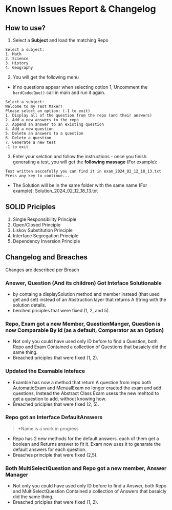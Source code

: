 # Known Issues Report & Changelog

## How to use?

1) Select a **Subject** and load the matching Repo

```
Select a subject: 
1. Math
2. Science
3. History
4. Geography
```

2) You will get the following menu

- if no questions appear when selecting option 1, Uncomment the `hardCodedQue()` call in main and run it again.

```
Select a subject: 
Welcome to my Test Maker!
Please select an option: (-1 to exit)
1. Display all of the question from the repo (and their answers)
2. Add a new answers to the repo
3. Append an answer to an existing question
4. Add a new question
5. Delete an answers to a question
6. Delete a question
7. Generate a new test
-1 to exit
```

3) Enter your selction and follow the instructions - once you finish generating a test, you will get the **following massage** (For example):

```
Test written seccefully you can find it in exam_2024_02_12_18_13.txt
Press any key to continue...
```

- The Solution will be in the same folder with the same name (For example):
  Solution_2024_02_12_18_13.txt

## SOLID Priciples

1) Single Responsibility Principle
2) Open/Closed Principle
3) Liskov Substitution Principle
4) Interface Segregation Principle
5) Dependency Inversion Principle

## Changelog and Breaches

Changes are described per Breach

### Answer, Question (And its children) Got Inteface Solutionable

- by containg a displaySolution method and member instead (that used get and set) instead of an Abstruction layer that returns A String with the solution details.
- berched priciples that were fixed (1, 2, and 5).

### Repo, Exam got a new Member, QuestionManger, Question is now Comparable By Id (as a default, Comperator as an Option)

- Not only you could have used only ID before to find a Question, both Repo and Exam Contained a collection of Questions that basaicly did the same thing.
- Breached priciples that were fixed (1, 2).

### Updated the Examable Inteface

- Examble has now a method that return A question from repo
  both AutomaticExam and MenualExam no longer craeted the exam and add questions, Instead the Abstract Class Exam usess the new mehtod to get a question to add, without knowing how.
- Breached priciples that were fixed (2, 5).

### Repo got an Interface DefaultAnswers

> *Name is a work in progress

- Repo has 2 new methods for the default answers. each of them get a boolean and Returns answer to fit it. Exam now uses it to genarate the default answers for each question.
- Breaches principle that were fixed (2,5).

### Both MultiSelectQuestion and Repo got a new member, Answer Manager

* Not only you could have used only ID before to find a Answer, both Repo and MultiSelectQuestion Contained a collection of Answers that basaicly did the same thing.
* Breached priciples that were fixed (1, 2).
